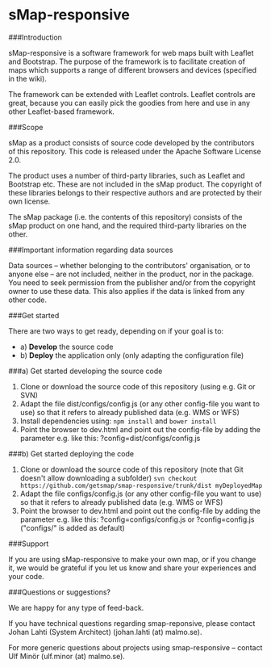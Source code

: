 sMap-responsive
===========

###Introduction

sMap-responsive is a software framework for web maps built with Leaflet and Bootstrap. The purpose of the framework is to facilitate creation of maps which supports a range of different browsers and devices (specified in the wiki).

The framework can be extended with Leaflet controls. Leaflet controls are great, because you can easily pick the goodies from here and use in any other Leaflet-based framework.

###Scope

sMap as a product consists of source code developed by the contributors of this repository. This code is released under the Apache Software License 2.0.

The product uses a number of third-party libraries, such as Leaflet and Bootstrap etc. These are not included in the sMap product. The copyright of these libraries belongs to their respective authors and are protected by their own license.

The sMap package (i.e. the contents of this repository) consists of the sMap product on one hand, and the required third-party libraries on the other.

###Important information regarding data sources

Data sources – whether belonging to the contributors' organisation, or to anyone else – are not included, neither in the product, nor in the package. You need to seek permission from the publisher and/or from the copyright owner to use these data. This also applies if the data is linked from any other code.

###Get started

There are two ways to get ready, depending on if your goal is to:
- a) **Develop** the source code
- b) **Deploy** the application only (only adapting the configuration file)

###a) Get started developing the source code

1. Clone or download the source code of this repository (using e.g. Git or SVN)
2. Adapt the file dist/configs/config.js (or any other config-file you want to use) so that it refers to already published data (e.g. WMS or WFS)
3. Install dependencies using: ```npm install``` and ```bower install```
4. Point the browser to dev.html and point out the config-file by adding the parameter e.g. like this: ?config=dist/configs/config.js

###b) Get started deploying the code

1. Clone or download the source code of this repository (note that Git doesn't allow downloading a subfolder)
```svn checkout https://github.com/getsmap/smap-responsive/trunk/dist myDeployedMap```
2. Adapt the file configs/config.js (or any other config-file you want to use) so that it refers to already published data (e.g. WMS or WFS)
3. Point the browser to dev.html and point out the config-file by adding the parameter e.g. like this: ?config=configs/config.js or ?config=config.js  ("configs/" is added as default)


###Support

If you are using sMap-responsive to make your own map, or if you change it, we would be grateful if you let us know and share your experiences and your code.

###Questions or suggestions?

We are happy for any type of feed-back.

If you have technical questions regarding smap-reponsive, please contact Johan Lahti (System Architect) (johan.lahti (at) malmo.se).

For more generic questions about projects using smap-responsive – contact Ulf Minör (ulf.minor (at) malmo.se).
